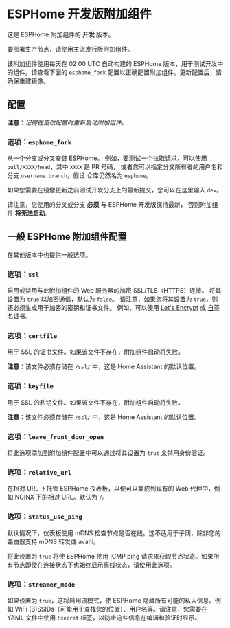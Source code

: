 # ESPHome 开发版附加组件

这是 ESPHome 附加组件的 **开发** 版本。

要部署生产节点，请使用主流发行版附加组件。

该附加组件使用每天在 02:00 UTC 自动构建的 ESPHome 版本，用于测试开发中的组件。请查看下面的 `esphome_fork` 配置以正确配置附加组件。更新配置后，请确保重建镜像。

## 配置

**注意**：_记得在更改配置时重新启动附加组件。_

### 选项：`esphome_fork`

从一个分支或分叉安装 ESPHome。
例如，要测试一个拉取请求，可以使用 `pull/XXXX/head`，其中 `XXXX` 是 PR 号码，
或者您可以指定分叉所有者的用户名和分支 `username:branch`，假设
仓库仍然名为 `esphome`。

如果您需要在镜像更新之前测试开发分支上的最新提交，您可以在这里输入 `dev`。

请注意，您使用的分叉或分支 **必须** 与 ESPHome 开发版保持最新，
否则附加组件 **将无法启动**。

## 一般 ESPHome 附加组件配置

在其他版本中也提供一般选项。

### 选项：`ssl`

启用或禁用与此附加组件的 Web 服务器的加密 SSL/TLS（HTTPS）连接。
将其设置为 `true` 以加密通信，默认为 `false`。
请注意，如果您将其设置为 `true`，则还必须生成用于加密的密钥和证书文件。
例如，可以使用 [Let's Encrypt](https://www.home-assistant.io/addons/lets_encrypt/) 或 
[自签名证书](https://www.home-assistant.io/docs/ecosystem/certificates/tls_self_signed_certificate/)。

### 选项：`certfile`

用于 SSL 的证书文件。如果该文件不存在，附加组件启动将失败。

**注意**：该文件必须存储在 `/ssl/` 中，这是 Home Assistant 的默认位置。

### 选项：`keyfile`

用于 SSL 的私钥文件。如果该文件不存在，附加组件启动将失败。

**注意**：该文件必须存储在 `/ssl/` 中，这是 Home Assistant 的默认位置。

### 选项：`leave_front_door_open`

将此选项添加到附加组件配置中可以通过将其设置为 `true` 来禁用身份验证。

### 选项：`relative_url`

在相对 URL 下托管 ESPHome 仪表板，以便可以集成到现有的 Web 代理中，例如 NGINX 下的相对 URL。默认为 `/`。

### 选项：`status_use_ping`

默认情况下，仪表板使用 mDNS 检查节点是否在线。这不适用于子网，除非您的路由器支持 mDNS 转发或 avahi。

将此设置为 `true` 将使 ESPHome 使用 ICMP ping 请求来获取节点状态。如果所有节点即使在连接状态下也始终显示离线状态，请使用此选项。

### 选项：`streamer_mode`

如果设置为 `true`，这将启用流模式，使 ESPHome 隐藏所有可能的私人信息。例如 WiFi (B)SSIDs（可能用于查找您的位置）、用户名等。请注意，您需要在 YAML 文件中使用 `!secret` 标签，以防止这些信息在编辑和验证时显示。